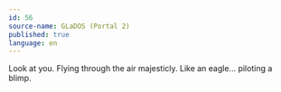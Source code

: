 ```yaml
---
id: 56
source-name: GLaDOS (Portal 2)
published: true
language: en
---
```

Look at you. Flying through the air majesticly. Like an eagle... piloting a blimp.
